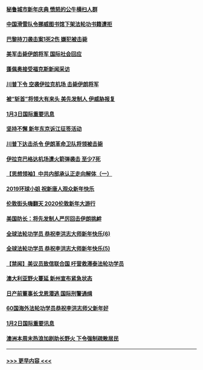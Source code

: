 #### [秘鲁城市新年庆典 愤怒的公牛横扫人群](../pages/prog202/a102744618.md?t=01041133) 
#### [中国滑雪队令挪威图书馆下架法轮功书籍遭拒](../pages/prog202/a102744639.md?t=01041133) 
#### [巴黎持刀袭击案1死2伤 嫌犯被击毙](../pages/prog202/a102744566.md?t=01041133) 
#### [美军击毙伊朗将军 国际社会回应](../pages/prog202/a102744485.md?t=01041133) 
#### [蓬佩奥接受福克斯新闻采访](../pages/prog202/a102744480.md?t=01041133) 
#### [川普下令 空袭伊拉克机场 击毙伊朗将军](../pages/prog202/a102744470.md?t=01041133) 
#### [被“斩首”将领大有来头 美先发制人 伊威胁报复](../pages/prog202/a102744454.md?t=01041133) 
#### [1月3日国际重要讯息](../pages/prog202/a102744301.md?t=01041133) 
#### [坚持不懈 新年东京诉江征签活动](../pages/prog202/a102744303.md?t=01041133) 
#### [川普下达击杀令 伊朗革命卫队将领被击毙](../pages/prog202/a102741911.md?t=01041133) 
#### [伊拉克巴格达机场遭火箭弹袭击 至少7死](../pages/prog202/a102744115.md?t=01041133) 
#### [【思想领袖】中共内部承认正走向解体（一）](../pages/prog202/a102744097.md?t=01041133) 
#### [2019环球小姐 祝新唐人观众新年快乐](../pages/prog202/a102744043.md?t=01041133) 
#### [伦敦街头嗨翻天 2020伦敦新年大游行](../pages/prog202/a102743925.md?t=01041133) 
#### [美国防长：将先发制人严厉回击伊朗挑衅](../pages/prog202/a102743930.md?t=01041133) 
#### [全球法轮功学员 恭祝李洪志大师新年快乐(6)](../pages/prog202/a102743899.md?t=01041133) 
#### [全球法轮功学员 恭祝李洪志大师新年快乐(5)](../pages/prog202/a102743766.md?t=01041133) 
#### [【禁闻】美议员致信联合国 吁营救滞泰法轮功学员](../pages/prog202/a102743781.md?t=01041133) 
#### [澳大利亚野火蔓延 新州宣布紧急状态](../pages/prog202/a102743681.md?t=01041133) 
#### [日产前董事长戈恩潜逃 国际刑警通缉](../pages/prog202/a102743676.md?t=01041133) 
#### [60国海外法轮功学员恭祝李洪志师父新年好](../pages/prog202/a102743628.md?t=01041133) 
#### [1月2日国际重要讯息](../pages/prog202/a102743488.md?t=01041133) 
#### [澳洲本周末热浪加剧助长野火 下令强制疏散居民](../pages/prog202/a102743421.md?t=01041133) 

----
#### [ >>> 更早内容 <<< ](../indexes/prog202-earlier.md)
